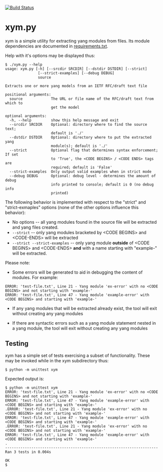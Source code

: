 [![Build Status](https://travis-ci.org/xym-tool/xym.svg)](https://travis-ci.org/xym-tool/xym)

# xym.py

xym is a simple utility for extracting yang modules from files. Its module dependencies are documented in [requirements.txt](requirements.txt).

Help with it's options may be displayed thus:

```
$ ./xym.py --help
usage: xym.py [-h] [--srcdir SRCDIR] [--dstdir DSTDIR] [--strict]
               [--strict-examples] [--debug DEBUG]
               source

Extracts one or more yang models from an IETF RFC/draft text file

positional arguments:
  source             The URL or file name of the RFC/draft text from which to
                     get the model

optional arguments:
  -h, --help         show this help message and exit
  --srcdir SRCDIR    Optional: directory where to find the source text;
                     default is './'
  --dstdir DSTDIR    Optional: directory where to put the extracted yang
                     module(s); default is './'
  --strict           Optional flag that determines syntax enforcement; If set
                     to 'True', the <CODE BEGINS> / <CODE ENDS> tags are
                     required; default is 'False'
  --strict-examples  Only output valid examples when in strict mode
  --debug DEBUG      Optional: debug level - determines the amount of debug
                     info printed to console; default is 0 (no debug info
                     printed)
```

The following behavior is implemented with respect to the "strict" and "strict-exmaples" options (none of the other options influence this behavior):

* No options -- all yang modules found in the source file will be extracted and yang files created.
* ```--strict``` -- only yang modules bracketed by \<CODE BEGINS\> and \<CODE-ENDS\> will be extracted
* ```--strict --strict-examples``` -- only yang module **outside** of \<CODE BEGINS\> and \<CODE-ENDS\> **and** with a name starting with "example-" will be extracted.

Please note:

* Some errors will be generated to aid in debugging the content of modules. For example:

```
ERROR: 'test-file.txt', Line 21 - Yang module 'ex-error' with no <CODE BEGINS> and not starting with 'example-'
ERROR: 'test-file.txt', Line 47 - Yang module 'example-error' with <CODE BEGINS> and starting with 'example-'
```

* If any yang modules that will be extracted already exist, the tool will exit without creating any yang modules

* If there are syntactic errors such as a yang module statement nested in a yang module, the tool will exit without creating any yang modules

## Testing

xym has a simple set of tests exercising a subset of functionality. These may be invoked while in the xym subdirectory thus:

```
$ python -m unittest xym
```

Expected output is:

```
$ python -m unittest xym
ERROR: 'test-file.txt', Line 21 - Yang module 'ex-error' with no <CODE BEGINS> and not starting with 'example-'
ERROR: 'test-file.txt', Line 47 - Yang module 'example-error' with <CODE BEGINS> and starting with 'example-'
.ERROR: 'test-file.txt', Line 21 - Yang module 'ex-error' with no <CODE BEGINS> and not starting with 'example-'
ERROR: 'test-file.txt', Line 47 - Yang module 'example-error' with <CODE BEGINS> and starting with 'example-'
.ERROR: 'test-file.txt', Line 21 - Yang module 'ex-error' with no <CODE BEGINS> and not starting with 'example-'
ERROR: 'test-file.txt', Line 47 - Yang module 'example-error' with <CODE BEGINS> and starting with 'example-'
.
----------------------------------------------------------------------
Ran 3 tests in 0.004s

OK
$
```
